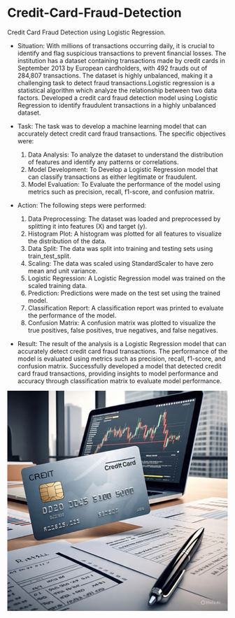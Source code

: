 # Credit-Card-Fraud-Detection
Credit Card Fraud Detection using Logistic Regression.

* Situation: With millions of transactions occurring daily, it is crucial to identify and flag suspicious transactions to prevent financial losses. The institution has a dataset containing transactions made by credit cards in September 2013 by European cardholders, with 492 frauds out of 284,807 transactions. The dataset is highly unbalanced, making it a challenging task to detect fraud transactions.Logistic regression is a statistical algorithm which analyze the relationship between two data factors. Developed a credit card fraud detection model using Logistic Regression to identify fraudulent transactions in a highly unbalanced dataset.


* Task: The task was to develop a machine learning model that can accurately detect credit card fraud transactions. The specific objectives were:

    1. Data Analysis: To analyze the dataset to understand the distribution of features and identify any patterns or correlations.
    2. Model Development: To Develop a Logistic Regression model that can classify transactions as either legitimate or fraudulent.
    3. Model Evaluation: To Evaluate the performance of the model using metrics such as precision, recall, f1-score, and confusion matrix.


* Action: The following steps were performed:
    1. Data Preprocessing: The dataset was loaded and preprocessed by splitting it into features (X) and target (y).
    2. Histogram Plot: A histogram was plotted for all features to visualize the distribution of the data.
    3. Data Split: The data was split into training and testing sets using train_test_split.
    4. Scaling: The data was scaled using StandardScaler to have zero mean and unit variance.
    5. Logistic Regression: A Logistic Regression model was trained on the scaled training data.
    6. Prediction: Predictions were made on the test set using the trained model.
    7. Classification Report: A classification report was printed to evaluate the performance of the model.
    8. Confusion Matrix: A confusion matrix was plotted to visualize the true positives, false positives, true negatives, and false negatives.


* Result: The result of the analysis is a Logistic Regression model that can accurately detect credit card fraud transactions. The performance of the model is evaluated using metrics such as precision, recall, f1-score, and confusion matrix. Successfully developed a model that detected credit card fraud transactions, providing insights to model performance and accuracy through classification matrix to evaluate model performance.
  
<img src="https://github.com/NamrataS21/Credit-Card-Fraud-Detection/blob/main/PHOTO-2025-05-23-19-46-36.jpg">

